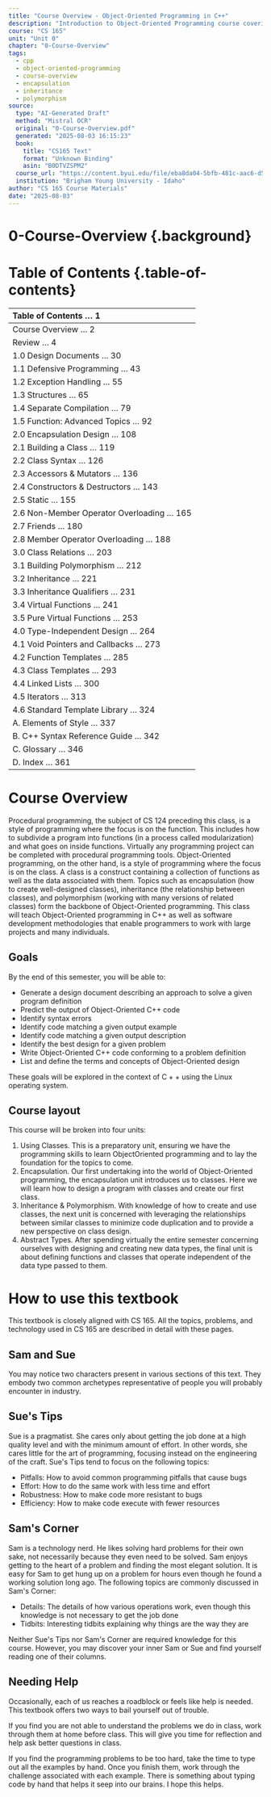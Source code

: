 ```yaml
---
title: "Course Overview - Object-Oriented Programming in C++"
description: "Introduction to Object-Oriented Programming course covering encapsulation, inheritance, polymorphism, and abstract types"
course: "CS 165"
unit: "Unit 0"
chapter: "0-Course-Overview"
tags:
  - cpp
  - object-oriented-programming
  - course-overview
  - encapsulation
  - inheritance
  - polymorphism
source:
  type: "AI-Generated Draft"
  method: "Mistral OCR"
  original: "0-Course-Overview.pdf"
  generated: "2025-08-03 16:15:23"
  book:
    title: "CS165 Text"
    format: "Unknown Binding"
    asin: "B0DTVZSPM2"
  course_url: "https://content.byui.edu/file/eba8da04-5bfb-481c-aac6-d571199802f3/5/CS%20165%20Syllabus.html"
  institution: "Brigham Young University - Idaho"
author: "CS 165 Course Materials"
date: "2025-08-03"
---
```


# 0-Course-Overview {.background}

# Table of Contents {.table-of-contents}

| Table of Contents $\ldots$ 1 |
| :--- |
| Course Overview $\ldots$ 2 |
| Review $\ldots$ 4 |
| 1.0 Design Documents $\ldots$ 30 |
| 1.1 Defensive Programming $\ldots$ 43 |
| 1.2 Exception Handling $\ldots$ 55 |
| 1.3 Structures $\ldots$ 65 |
| 1.4 Separate Compilation $\ldots$ 79 |
| 1.5 Function: Advanced Topics $\ldots$ 92 |
| 2.0 Encapsulation Design $\ldots$ 108 |
| 2.1 Building a Class $\ldots$ 119 |
| 2.2 Class Syntax $\ldots$ 126 |
| 2.3 Accessors \& Mutators $\ldots$ 136 |
| 2.4 Constructors \& Destructors $\ldots$ 143 |
| 2.5 Static $\ldots$ 155 |
| 2.6 Non-Member Operator Overloading $\ldots$ 165 |
| 2.7 Friends $\ldots$ 180 |
| 2.8 Member Operator Overloading $\ldots$ 188 |
| 3.0 Class Relations $\ldots$ 203 |
| 3.1 Building Polymorphism $\ldots$ 212 |
| 3.2 Inheritance $\ldots$ 221 |
| 3.3 Inheritance Qualifiers $\ldots$ 231 |
| 3.4 Virtual Functions $\ldots$ 241 |
| 3.5 Pure Virtual Functions $\ldots$ 253 |
| 4.0 Type-Independent Design $\ldots$ 264 |
| 4.1 Void Pointers and Callbacks $\ldots$ 273 |
| 4.2 Function Templates $\ldots$ 285 |
| 4.3 Class Templates $\ldots$ 293 |
| 4.4 Linked Lists $\ldots$ 300 |
| 4.5 Iterators $\ldots$ 313 |
| 4.6 Standard Template Library $\ldots$ 324 |
| A. Elements of Style $\ldots$ 337 |
| B. C++ Syntax Reference Guide $\ldots$ 342 |
| C. Glossary $\ldots$ 346 |
| D. Index $\ldots$ 361 |

# Course Overview 

Procedural programming, the subject of CS 124 preceding this class, is a style of programming where the focus is on the function. This includes how to subdivide a program into functions (in a process called modularization) and what goes on inside functions. Virtually any programming project can be completed with procedural programming tools.
Object-Oriented programming, on the other hand, is a style of programming where the focus is on the class. A class is a construct containing a collection of functions as well as the data associated with them. Topics such as encapsulation (how to create well-designed classes), inheritance (the relationship between classes), and polymorphism (working with many versions of related classes) form the backbone of Object-Oriented programming.
This class will teach Object-Oriented programming in C++ as well as software development methodologies that enable programmers to work with large projects and many individuals.

## Goals

By the end of this semester, you will be able to:

- Generate a design document describing an approach to solve a given program definition
- Predict the output of Object-Oriented C++ code
- Identify syntax errors
- Identify code matching a given output example
- Identify code matching a given output description
- Identify the best design for a given problem
- Write Object-Oriented C++ code conforming to a problem definition
- List and define the terms and concepts of Object-Oriented design

These goals will be explored in the context of $\mathrm{C}++$ using the Linux operating system.

## Course layout

This course will be broken into four units:

1. Using Classes. This is a preparatory unit, ensuring we have the programming skills to learn ObjectOriented programming and to lay the foundation for the topics to come.
2. Encapsulation. Our first undertaking into the world of Object-Oriented programming, the encapsulation unit introduces us to classes. Here we will learn how to design a program with classes and create our first class.
3. Inheritance \& Polymorphism. With knowledge of how to create and use classes, the next unit is concerned with leveraging the relationships between similar classes to minimize code duplication and to provide a new perspective on class design.
4. Abstract Types. After spending virtually the entire semester concerning ourselves with designing and creating new data types, the final unit is about defining functions and classes that operate independent of the data type passed to them.

# How to use this textbook 

This textbook is closely aligned with CS 165. All the topics, problems, and technology used in CS 165 are described in detail with these pages.

## Sam and Sue

You may notice two characters present in various sections of this text. They embody two common archetypes representative of people you will probably encounter in industry.

## Sue's Tips

Sue is a pragmatist. She cares only about getting the job done at a high quality level and with the minimum amount of effort. In other words, she cares little for the art of programming, focusing instead on the engineering of the craft.
Sue's Tips tend to focus on the following topics:

- Pitfalls: How to avoid common programming pitfalls that cause bugs
- Effort: How to do the same work with less time and effort
- Robustness: How to make code more resistant to bugs
- Efficiency: How to make code execute with fewer resources


## Sam's Corner

Sam is a technology nerd. He likes solving hard problems for their own sake, not necessarily because they even need to be solved. Sam enjoys getting to the heart of a problem and finding the most elegant solution. It is easy for Sam to get hung up on a problem for hours even though he found a working solution long ago.
The following topics are commonly discussed in Sam's Corner:

- Details: The details of how various operations work, even though this knowledge is not necessary to get the job done
- Tidbits: Interesting tidbits explaining why things are the way they are

Neither Sue's Tips nor Sam's Corner are required knowledge for this course. However, you may discover your inner Sam or Sue and find yourself reading one of their columns.

## Needing Help

Occasionally, each of us reaches a roadblock or feels like help is needed. This textbook offers two ways to bail yourself out of trouble.

If you find you are not able to understand the problems we do in class, work through them at home before class. This will give you time for reflection and help ask better questions in class.

If you find the programming problems to be too hard, take the time to type out all the examples by hand. Once you finish them, work through the challenge associated with each example. There is something about typing code by hand that helps it seep into our brains. I hope this helps.